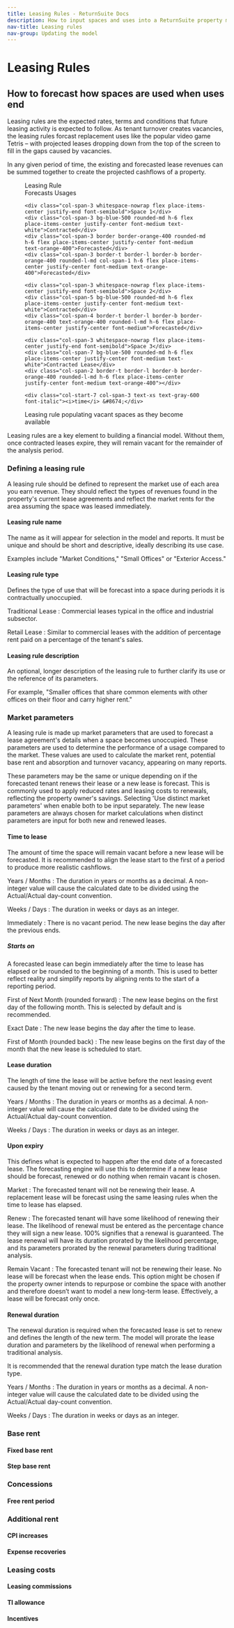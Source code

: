 ```yaml
---
title: Leasing Rules - ReturnSuite Docs
description: How to input spaces and uses into a ReturnSuite property model.
nav-title: Leasing rules
nav-group: Updating the model
---
```


# Leasing Rules

## How to forecast how spaces are used when uses end

Leasing rules are the expected rates, terms and conditions that future
leasing activity is expected to follow. As tenant turnover creates
vacancies, the leasing rules forcast replacement uses like the popular
video game Tetris – with projected leases dropping down from the top of
the screen to fill in the gaps caused by vacancies.

In any given period of time, the existing and forecasted lease revenues
can be summed together to create the projected cashflows of a property.

<figure class="w-full py-2">
  <div class="grid grid-cols-12 w-full gap-y-2 gap-x-2 text-xs">
    <div class="col-span-3 text-xs whitespace-nowrap flex place-items-center justify-end font-semibold">Leasing Rule</div>
    <div class="bg-orange-400 rounded-l-md col-span-9 h-6 flex place-items-center justify-center font-medium text-white">Forecasts Usages</div>

    <div class="col-span-3 whitespace-nowrap flex place-items-center justify-end font-semibold">Space 1</div>
    <div class="col-span-3 bg-blue-500 rounded-md h-6 flex place-items-center justify-center font-medium text-white">Contracted</div>
    <div class="col-span-3 border border-orange-400 rounded-md h-6 flex place-items-center justify-center font-medium text-orange-400">Forecasted</div>
    <div class="col-span-3 border-t border-l border-b border-orange-400 rounded-l-md col-span-1 h-6 flex place-items-center justify-center font-medium text-orange-400">Forecasted</div>

    <div class="col-span-3 whitespace-nowrap flex place-items-center justify-end font-semibold">Space 2</div>
    <div class="col-span-5 bg-blue-500 rounded-md h-6 flex place-items-center justify-center font-medium text-white">Contracted</div>
    <div class="col-span-4 border-t border-l border-b border-orange-400 text-orange-400 rounded-l-md h-6 flex place-items-center justify-center font-medium">Forecasted</div>

    <div class="col-span-3 whitespace-nowrap flex place-items-center justify-end font-semibold">Space 3</div>
    <div class="col-span-7 bg-blue-500 rounded-md h-6 flex place-items-center justify-center font-medium text-white">Contracted Lease</div>
    <div class="col-span-2 border-t border-l border-b border-orange-400 rounded-l-md h-6 flex place-items-center justify-center font-medium text-orange-400"></div>

    <div class="col-start-7 col-span-3 text-xs text-gray-600 font-italic"><i>time</i> &#8674;</div>
  </div>
  <figcaption class="text-center px-8 text-xs pt-2 text-gray-900">
    Leasing rule populating vacant spaces as they become available
  </figcaption>
</figure>

Leasing rules are a key element to building a financial model. Without
them, once contracted leases expire, they will remain vacant for the
remainder of the analysis period.

### Defining a leasing rule

A leasing rule should be defined to represent the market use of each area you
earn revenue. They should reflect the types of revenues found in the property's
current lease agreements and reflect the market rents for the area assuming the
space was leased immediately.

#### Leasing rule name

The name as it will appear for selection in the model and reports. It must
be unique and should be short and descriptive, ideally describing its
use case.

Examples include "Market Conditions," "Small Offices" or "Exterior Access."

#### Leasing rule type

Defines the type of use that will be forecast into a space during periods it is
contractually unoccupied.

Traditional Lease
: Commercial leases typical in the office and industrial subsector.

Retail Lease
: Similar to commercial leases with the addition of percentage rent
  paid on a percentage of the tenant's sales.

#### Leasing rule description

An optional, longer description of the leasing rule to further clarify its
use or the reference of its parameters.

For example, "Smaller offices that share common elements with
other offices on their floor and carry higher rent."

### Market parameters

A leasing rule is made up market parameters that are used to forecast a lease
agreement's details when a space becomes unoccupied. These parameters are used
to determine the performance of a usage compared to the market. These values are
used to calculate the market rent, potential base rent and absorption and
turnover vacancy, appearing on many reports.

These parameters may be the same or unique depending on if the forecasted tenant
renews their lease or a new lease is forecast. This is commonly used to apply
reduced rates and leasing costs to renewals, reflecting the property owner's
savings. Selecting 'Use distinct market parameters' when enable both to be input
separately. The new lease parameters are always chosen for market calculations
when distinct parameters are input for both new and renewed leases.

#### Time to lease

The amount of time the space will remain vacant before a new lease
will be forecasted. It is recommended to align the lease start to the
first of a period to produce more realistic cashflows.

Years / Months
: The duration in years or months as a decimal. A non-integer value will cause
  the calculated date to be divided using the Actual/Actual day-count
  convention.

Weeks / Days
: The duration in weeks or days as an integer.

Immediately
: There is no vacant period. The new lease begins the day after the previous
  ends.

##### Starts on

A forecasted lease can begin immediately after the time to lease has elapsed or
be rounded to the beginning of a month. This is used to better reflect reality
and simplify reports by aligning rents to the start of a reporting period.

First of Next Month (rounded forward)
: The new lease begins on the first day of the following month. This is selected
  by default and is recommended.

Exact Date
: The new lease begins the day after the time to lease.

First of Month (rounded back)
: The new lease begins on the first day of the month that the new lease is
  scheduled to start.

#### Lease duration

The length of time the lease will be active before the next leasing event caused
by the tenant moving out or renewing for a second term.

Years / Months
: The duration in years or months as a decimal. A non-integer value will cause
  the calculated date to be divided using the Actual/Actual day-count
  convention.

Weeks / Days
: The duration in weeks or days as an integer.

#### Upon expiry

This defines what is expected to happen after the end date of a forecasted
lease. The forecasting engine will use this to determine if a new lease should
be forecast, renewed or do nothing when remain vacant is chosen.

Market
: The forecasted tenant will not be renewing their lease. A replacement lease
  will be forecast using the same leasing rules when the time to lease has
  elapsed.

Renew
: The forecasted tenant will have some likelihood of renewing their lease. The
  likelihood of renewal must be entered as the percentage chance they will sign
  a new lease. 100% signifies that a renewal is guaranteed. The lease renewal
  will have its duration prorated by the likelihood percentage, and its
  parameters prorated by the renewal parameters during traditional analysis.

Remain Vacant
: The forecasted tenant will not be renewing their lease. No lease will be
  forecast when the lease ends. This option might be chosen if the property
  owner intends to repurpose or combine the space with another and therefore
  doesn’t want to model a new long-term lease. Effectively, a lease will be
  forecast only once.


#### Renewal duration

The renewal duration is required when the forecasted lease is set to renew and
defines the length of the new term. The model will prorate the lease duration
and parameters by the likelihood of renewal when performing a traditional
analysis.

It is recommended that the renewal duration type match the lease duration type.

Years / Months
: The duration in years or months as a decimal. A non-integer value will cause
  the calculated date to be divided using the Actual/Actual day-count
  convention.

Weeks / Days
: The duration in weeks or days as an integer.


### Base rent

#### Fixed base rent

#### Step base rent

### Concessions

#### Free rent period

### Additional rent

#### CPI increases

#### Expense recoveries

### Leasing costs

#### Leasing commissions

#### TI allowance

#### Incentives
